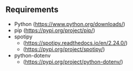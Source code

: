 ## Requirements

- Python (https://www.python.org/downloads/)
- pip (https://pypi.org/project/pip/)
- spotipy
  - (https://spotipy.readthedocs.io/en/2.24.0/)
  - (https://pypi.org/project/spotipy/)
- python-dotenv
  - (https://pypi.org/project/python-dotenv/)
